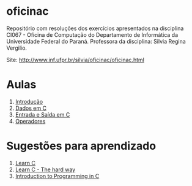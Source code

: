 # oficinac
Repositório com resoluções dos exercícios apresentados na disciplina CI067 - Oficina de Computação do Departamento de Informática da Universidade Federal do Paraná. Professora da disciplina: Silvia Regina Vergilio.

Site: http://www.inf.ufpr.br/silvia/oficinac/oficinac.html

# Aulas
1. [Introdução](https://github.com/jacksonpradolima/oficinac/blob/master/aulas/aula1/README.md)
2. [Dados em C](https://github.com/jacksonpradolima/oficinac/blob/master/aulas/aula2/README.md)
3. [Entrada e Saída em C](https://github.com/jacksonpradolima/oficinac/blob/master/aulas/aula3/README.md)
4. [Operadores](https://github.com/jacksonpradolima/oficinac/blob/master/aulas/aula4/README.md)


# Sugestões para aprendizado

1. [Learn C](http://www.learn-c.org/)
2. [Learn C - The hard way](https://repl.it/community/classrooms/20841)
3. [Introduction to Programming in C](https://repl.it/community/classrooms/25224)
